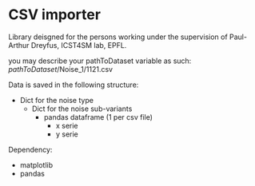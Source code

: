# CSV importer


Library deisgned for the persons working under the supervision of Paul-Arthur Dreyfus, ICST4SM lab, EPFL.

you may describe your pathToDataset variable as such:
*pathToDataset*/Noise_1/1121.csv

Data is saved in the following structure:
- Dict for the noise type
	- Dict for the noise sub-variants
		- pandas dataframe (1 per csv file)
			- x serie
			- y serie

Dependency:
- matplotlib
- pandas